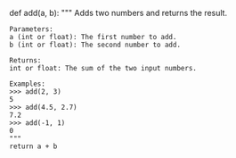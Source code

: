 def add(a, b):
    """
    Adds two numbers and returns the result.

    Parameters:
    a (int or float): The first number to add.
    b (int or float): The second number to add.

    Returns:
    int or float: The sum of the two input numbers.

    Examples:
    >>> add(2, 3)
    5
    >>> add(4.5, 2.7)
    7.2
    >>> add(-1, 1)
    0
    """
    return a + b